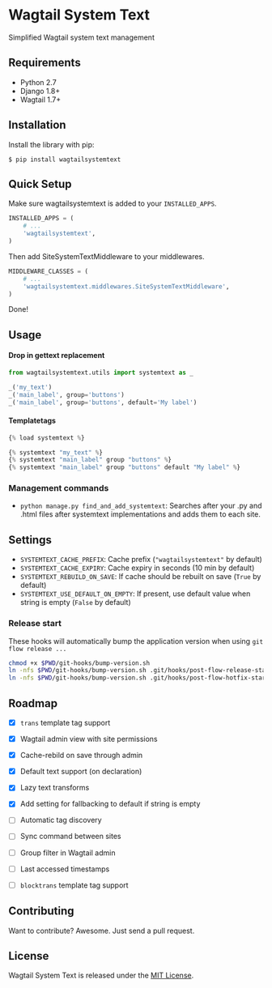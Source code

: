 # Wagtail System Text

Simplified Wagtail system text management


## Requirements

- Python 2.7
- Django 1.8+
- Wagtail 1.7+


## Installation

Install the library with pip:

```
$ pip install wagtailsystemtext
```


## Quick Setup

Make sure wagtailsystemtext is added to your `INSTALLED_APPS`.

```python
INSTALLED_APPS = (
    # ...
    'wagtailsystemtext',
)
```

Then add SiteSystemTextMiddleware to your middlewares.

```python
MIDDLEWARE_CLASSES = (
    # ...
    'wagtailsystemtext.middlewares.SiteSystemTextMiddleware',
)
```

Done!


## Usage

#### Drop in gettext replacement

```python
from wagtailsystemtext.utils import systemtext as _

_('my_text')
_('main_label', group='buttons')
_('main_label', group='buttons', default='My label')
```

#### Templatetags

```python
{% load systemtext %}

{% systemtext "my_text" %}
{% systemtext "main_label" group "buttons" %}
{% systemtext "main_label" group "buttons" default "My label" %}
```

### Management commands

- `python manage.py find_and_add_systemtext`: Searches after your .py and .html files after systemtext implementations and adds them to each site.


## Settings

- `SYSTEMTEXT_CACHE_PREFIX`: Cache prefix (`"wagtailsystemtext"` by default)
- `SYSTEMTEXT_CACHE_EXPIRY`: Cache expiry in seconds (10 min by default)
- `SYSTEMTEXT_REBUILD_ON_SAVE`: If cache should be rebuilt on save (`True` by default)
- `SYSTEMTEXT_USE_DEFAULT_ON_EMPTY`: If present, use default value when string is empty (`False` by default)


### Release start

These hooks will automatically bump the application version when using `git flow release ...`

```bash
chmod +x $PWD/git-hooks/bump-version.sh
ln -nfs $PWD/git-hooks/bump-version.sh .git/hooks/post-flow-release-start
ln -nfs $PWD/git-hooks/bump-version.sh .git/hooks/post-flow-hotfix-start
```



## Roadmap

- [x] `trans` template tag support
- [x] Wagtail admin view with site permissions
- [x] Cache-rebild on save through admin
- [x] Default text support (on declaration)
- [x] Lazy text transforms
- [x] Add setting for fallbacking to default if string is empty
- [ ] Automatic tag discovery
- [ ] Sync command between sites
- [ ] Group filter in Wagtail admin
- [ ] Last accessed timestamps
- [ ] `blocktrans` template tag support


## Contributing

Want to contribute? Awesome. Just send a pull request.


## License

Wagtail System Text is released under the [MIT License](http://www.opensource.org/licenses/MIT).
